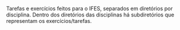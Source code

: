 Tarefas e exercícios feitos para o IFES, separados em diretórios por disciplina.
Dentro dos diretórios das disciplinas há subdiretórios que representam os exercícios/tarefas.
